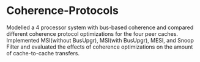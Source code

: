 # Coherence-Protocols
Modelled a 4 processor system with bus-based coherence and compared different coherence protocol optimizations for the four peer caches. Implemented MSI(without BusUpgr), MSI(with BusUpgr), MESI, and Snoop Filter and evaluated the effects of coherence optimizations on the amount of cache-to-cache transfers. 
